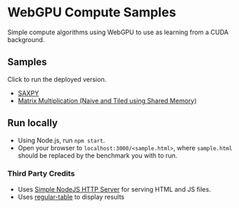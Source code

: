 # WebGPU Compute Samples

Simple compute algorithms using WebGPU to use as learning from a CUDA
background.

## Samples

Click to run the deployed version.

* [SAXPY](https://cis5650-fall-2024.github.io/WebGPU-Compute-Samples/WebGPUSAXPY.html)
* [Matrix Multiplication (Naive and Tiled using Shared Memory)](https://cis5650-fall-2024.github.io/WebGPU-Compute-Samples/WebGPUMatrixMultiplication.html)


## Run locally

* Using Node.js, run `npm start`.
* Open your browser to `localhost:3000/<sample.html>`, where `sample.html` should be replaced by the benchmark you with to run.

### Third Party Credits

* Uses [Simple NodeJS HTTP Server](https://github.com/iftee/simple-nodejs-http-server) for serving HTML and JS files.
* Uses [regular-table](https://github.com/finos/regular-table/) to display results

